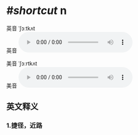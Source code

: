 # ***\#shortcut*** n
英音 ˈʃɔːtkʌt  
英音
<audio src="./media/shortcut1_AAC.aac" controls="controls"></audio>

美音 ˈʃɔːrtkʌt  
美音
<audio src="./media/shortcut2_AAC.aac" controls="controls"></audio>



  

英文释义
---
### 1.**捷径，近路**  


